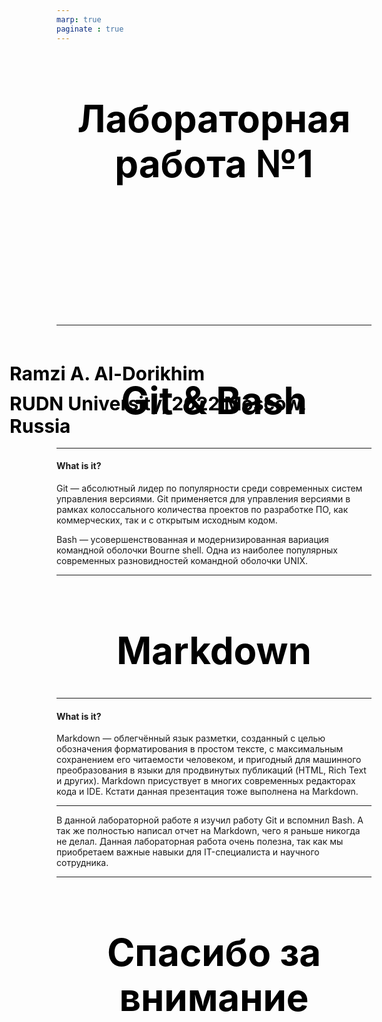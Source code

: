 ```yaml
---
marp: true
paginate : true
---
```

<style>
h1 { 
    font-size: 60px;
    color: Black;
    text-align: center;
    }       
h2 { 
    font-size: 30px;
    color: Black;
    position: relative;
    left: -2.5em;
    top: 8em;
    }

h3 { 
    font-size: 30px;
    color: Black;
    position: relative;
    left: -2.5em;
    top: 7em;
    }

section.titleslide h4 {
    font-size: 40px;
    color: Black;
    position: relative;
    left: 0em;
    bottom: 3em;    
}
    
</style>

# Лабораторная работа №1
## Ramzi A. Al-Dorikhim
### RUDN University, 2022 Moscow, Russia

---
# Git & Bash

---
<!--_class: titleslide -->
#### What is it?
Git — абсолютный лидер по популярности среди современных систем управления версиями.  Git применяется для управления версиями в рамках колоссального количества проектов по разработке ПО, как коммерческих, так и с открытым исходным кодом.

Bash — усовершенствованная и модернизированная вариация командной оболочки Bourne shell. Одна из наиболее популярных современных разновидностей командной оболочки UNIX.

---
# Markdown

---
<!--_class: titleslide -->
#### What is it?
Markdown — облегчённый язык разметки, созданный с целью обозначения форматирования в простом тексте, с максимальным сохранением его читаемости человеком, и пригодный для машинного преобразования в языки для продвинутых публикаций (HTML, Rich Text и других). Markdown присуствует в многих современных редакторах кода и IDE. Кстати данная презентация тоже выполнена на Markdown.

---

В данной лабораторной работе я изучил работу Git и вспомнил Bash. А так же полностью написал отчет на Markdown, чего я раньше никогда не делал. Данная лабораторная работа очень полезна, так как мы приобретаем важные навыки для IT-специалиста и научного сотрудника.

---
# Спасибо за внимание
